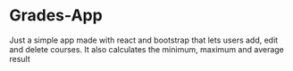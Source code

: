 # Grades-App
Just a simple app made with react and bootstrap that lets users add, edit and delete courses. It also calculates the minimum, maximum and average result

